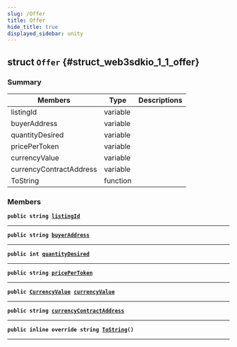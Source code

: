 ```yaml
---
slug: /Offer
title: Offer
hide_title: true
displayed_sidebar: unity
---
```


## struct `Offer` {#struct_web3sdkio_1_1_offer}

### Summary

| Members                 | Type     | Descriptions |
| ----------------------- | -------- | ------------ |
| listingId               | variable |              |
| buyerAddress            | variable |              |
| quantityDesired         | variable |              |
| pricePerToken           | variable |              |
| currencyValue           | variable |              |
| currencyContractAddress | variable |              |
| ToString                | function |              |

### Members

**`public string `[`listingId`](#struct_web3sdkio_1_1_offer_1abfdaf0e8afd88bfdc63492d787cf263a)**

---

**`public string `[`buyerAddress`](#struct_web3sdkio_1_1_offer_1a4a079e9fba09af569c25b60784b7d99f)**

---

**`public int `[`quantityDesired`](#struct_web3sdkio_1_1_offer_1a2f3f254a44af88c5b0013c17668ea8db)**

---

**`public string `[`pricePerToken`](#struct_web3sdkio_1_1_offer_1aed5a1c7f298120caca92294ab5ead379)**

---

**`public `[`CurrencyValue`](docs/unity/CurrencyValue.md#struct_web3sdkio_1_1_currency_value)` `[`currencyValue`](#struct_web3sdkio_1_1_offer_1a3f687d210bab2cfbea425f0ddb6dd9a9)**

---

**`public string `[`currencyContractAddress`](#struct_web3sdkio_1_1_offer_1aa7bb8cb05239ace23e9ea064e80cab69)**

---

**`public inline override string `[`ToString`](#struct_web3sdkio_1_1_offer_1addbcc52aea98f0df5920f7ed3b74ce30)`()`**

---
